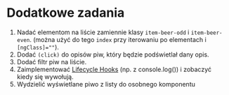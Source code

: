 # Dodatkowe zadania

1. Nadać elementom na liście zamiennie klasy ```item-beer-odd``` i ```item-beer-even```. (można użyć do tego ```index``` przy iterowaniu po elementach i ```[ngClass]=""```).
1. Dodać ```(click)``` do opisów piw, który będzie podświetlał dany opis.
1. Dodać filtr piw na liście.
1. Zaimplementować [Lifecycle Hooks](https://angular.io/guide/lifecycle-hooks) (np. z console.log()) i zobaczyć kiedy się wywołują.
1. Wydzielić wyświetlane piwo z listy do osobnego komponentu